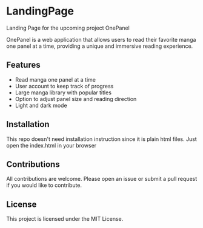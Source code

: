 # LandingPage
Landing Page for the upcoming project OnePanel

OnePanel is a web application that allows users to read their favorite manga one panel at a time, providing a unique and immersive reading experience. 

## Features 
- Read manga one panel at a time
- User account to keep track of progress
- Large manga library with popular titles
- Option to adjust panel size and reading direction
- Light and dark mode 

## Installation 
This repo doesn't need installation instruction since it is plain html files. Just open the index.html in your browser


## Contributions 
All contributions are welcome. Please open an issue or submit a pull request if you would like to contribute.

## License 
This project is licensed under the MIT License.

